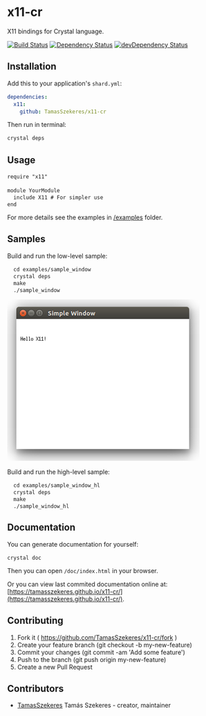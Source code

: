 # x11-cr

X11 bindings for Crystal language.

[![Build Status](https://travis-ci.org/TamasSzekeres/x11-cr.svg?branch=master)](https://travis-ci.org/TamasSzekeres/x11-cr)
[![Dependency Status](https://shards.rocks/badge/github/TamasSzekeres/x11-cr/status.svg)](https://shards.rocks/github/TamasSzekeres/x11-cr)
[![devDependency Status](https://shards.rocks/badge/github/TamasSzekeres/x11-cr/dev_status.svg)](https://shards.rocks/github/TamasSzekeres/x11-cr)

## Installation


Add this to your application's `shard.yml`:

```yaml
dependencies:
  x11:
    github: TamasSzekeres/x11-cr
```

Then run in terminal:
```bash
crystal deps
```

## Usage


```crystal
require "x11"

module YourModule
  include X11 # For simpler use
end
```

For more details see the examples in [/examples](/examples) folder.

## Samples

Build and run the low-level sample:
```shell
  cd examples/sample_window
  crystal deps
  make
  ./sample_window
```
![Simple Window](https://raw.githubusercontent.com/TamasSzekeres/x11-cr/master/examples/sample_window/screenshot/sample_window.png)


Build and run the high-level sample:
```shell
  cd examples/sample_window_hl
  crystal deps
  make
  ./sample_window_hl
```

## Documentation

You can generate documentation for yourself:
```shell
crystal doc
```
Then you can open `/doc/index.html` in your browser.

Or you can view last commited documentation online at: [https://tamasszekeres.github.io/x11-cr/](https://tamasszekeres.github.io/x11-cr/).

## Contributing

1. Fork it ( https://github.com/TamasSzekeres/x11-cr/fork )
2. Create your feature branch (git checkout -b my-new-feature)
3. Commit your changes (git commit -am 'Add some feature')
4. Push to the branch (git push origin my-new-feature)
5. Create a new Pull Request

## Contributors

- [TamasSzekeres](https://github.com/TamasSzekeres) Tamás Szekeres - creator, maintainer

